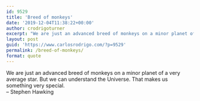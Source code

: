 ```yaml
---
id: 9529
title: 'Breed of monkeys'
date: '2019-12-04T11:38:22+00:00'
author: crodrigoturner
excerpt: "We are just an advanced breed of monkeys on a minor planet of a very average star. But we can understand the Universe. That makes us something very special.\r\n- Stephen Hawking"
layout: post
guid: 'https://www.carlosrodrigo.com/?p=9529'
permalink: /breed-of-monkeys/
format: quote
---
```


We are just an advanced breed of monkeys on a minor planet of a very average star. But we can understand the Universe. That makes us something very special.  
 – Stephen Hawking